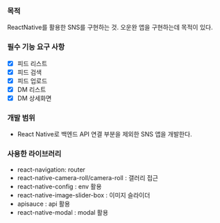 ### 목적

ReactNative를 활용한 SNS를 구현하는 것. 오운완 앱을 구현하는데 목적이 있다.

### 필수 기능 요구 사항

- [x] 피드 리스트
- [x] 피드 검색
- [x] 피드 업로드
- [x] DM 리스트
- [x] DM 상세화면

### 개발 범위

- React Native로 백엔드 API 연결 부분을 제외한 SNS 앱을 개발한다.

### 사용한 라이브러리

- react-navigation: router
- react-native-camera-roll/camera-roll : 갤러리 접근
- react-native-config : env 활용
- react-native-image-slider-box : 이미지 슬라이더
- apisauce : api 활용
- react-native-modal : modal 활용
